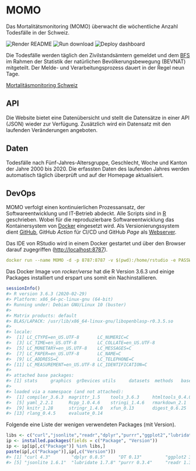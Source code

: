 
<!-- README.md is generated from README.Rmd. Please edit that file  -->

# MOMO

Das Mortalitätsmonitoring (MOMO) überwacht die wöchentliche Anzahl
Todesfälle in der Schweiz.

<!-- badges: start -->

![Render
README](https://github.com/norman-ds/momo/workflows/Render%20README/badge.svg)
![Run
download](https://github.com/norman-ds/momo/workflows/Run%20download/badge.svg)
![Deploy
dashboard](https://github.com/norman-ds/momo/workflows/Deploy%20dashboard/badge.svg)
<!-- badges: end -->

Die Todesfälle werden täglich den Zivilstandsämtern gemeldet und dem
[BFS](https://www.bfs.admin.ch/bfs/de/home/statistiken/bevoelkerung/geburten-todesfaelle/todesfaelle.html)
im Rahmen der Statistik der natürlichen Bevölkerungsbewegung (BEVNAT)
mitgeteilt. Der Melde- und Verarbeitungsprozess dauert in der Regel neun
Tage.

[Mortalitäsmonitoring Schweiz](https://norman-ds.github.io/momo/)

## API

Die Website bietet eine Datenübersicht und stellt die Datensätze in
einer API (JSON) wieder zur Verfügung. Zusätzlich wird ein Datensatz mit
den laufenden Veränderungen angeboten.

## Daten

Todesfälle nach Fünf-Jahres-Altersgruppe, Geschlecht, Woche und Kanton
der Jahre 2000 bis 2020. Die erfassten Daten des laufenden Jahres werden
automatisch täglich überprüft und auf der Homepage aktualisiert.

## DevOps

MOMO verfolgt einen kontinuierlichen Prozessansatz, der
Softwareentwicklung und IT-Betrieb abdeckt. Alle Scripts sind in
[R](https://www.r-project.org) geschrieben. Wobei für die
reproduzierbare Softwareentwicklung das Kontainersystem von
[Docker](https://hub.docker.com/r/rocker/verse) eingesetzt wird. Als
Versionierungssystem dient
[GitHub](https://help.github.com/en/actions/building-and-testing-code-with-continuous-integration),
GitHub *Action* für CI/CD und GitHub *Page* als
[Webserver](https://norman-ds.github.io/momo/).

Das IDE von RStudio wird in einem Docker gestartet und über den Browser
darauf zugegriffen
(<http://localhost:8787>).

``` yaml
docker run --name MOMO -d -p 8787:8787 -v $(pwd):/home/rstudio -e PASSWORD=pwd rocker/verse:3.6.3
```

Das Docker Image von *rocker/verse* hat die R Version 3.6.3 und einige
Packages installiert und erspart uns somit ein Nachinstallieren.

``` r
sessionInfo()
#> R version 3.6.3 (2020-02-29)
#> Platform: x86_64-pc-linux-gnu (64-bit)
#> Running under: Debian GNU/Linux 10 (buster)
#> 
#> Matrix products: default
#> BLAS/LAPACK: /usr/lib/x86_64-linux-gnu/libopenblasp-r0.3.5.so
#> 
#> locale:
#>  [1] LC_CTYPE=en_US.UTF-8       LC_NUMERIC=C              
#>  [3] LC_TIME=en_US.UTF-8        LC_COLLATE=en_US.UTF-8    
#>  [5] LC_MONETARY=en_US.UTF-8    LC_MESSAGES=C             
#>  [7] LC_PAPER=en_US.UTF-8       LC_NAME=C                 
#>  [9] LC_ADDRESS=C               LC_TELEPHONE=C            
#> [11] LC_MEASUREMENT=en_US.UTF-8 LC_IDENTIFICATION=C       
#> 
#> attached base packages:
#> [1] stats     graphics  grDevices utils     datasets  methods   base     
#> 
#> loaded via a namespace (and not attached):
#>  [1] compiler_3.6.3  magrittr_1.5    tools_3.6.3     htmltools_0.4.0
#>  [5] yaml_2.2.1      Rcpp_1.0.4.6    stringi_1.4.6   rmarkdown_2.1  
#>  [9] knitr_1.28      stringr_1.4.0   xfun_0.13       digest_0.6.25  
#> [13] rlang_0.4.5     evaluate_0.14
```

Folgende eine Liste der wenigen verwendeten Packages (mit
Version).

``` r
libs <- c("curl","jsonlite","readr","dplyr","purrr","ggplot2","lubridate","flexdashboard","DT","dygraphs","xts")
ip <- installed.packages(fields = c("Package", "Version"))
ip <- ip[ip[,c("Package")] %in% libs,]
paste(ip[,c("Package")],ip[,c("Version")])
#> [1] "curl 4.3"        "dplyr 0.8.5"     "DT 0.13"         "ggplot2 3.3.0"  
#> [5] "jsonlite 1.6.1"  "lubridate 1.7.8" "purrr 0.3.4"     "readr 1.3.1"
```
